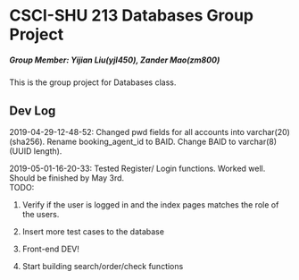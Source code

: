 # CSCI-SHU 213 Databases Group Project

##### Group Member: Yijian Liu(yjl450), Zander Mao(zm800)

This is the group project for Databases class.

## Dev Log

2019-04-29-12-48-52: Changed pwd fields for all accounts into varchar(20) (sha256). Rename booking_agent_id to BAID. Change BAID to varchar(8) (UUID length).

2019-05-01-16-20-33: Tested Register/ Login functions. Worked well. Should be finished by May 3rd.  
TODO:  

1) Verify if the user is logged in and the index pages matches the role of the users.  

2) Insert more test cases to the database

3) Front-end DEV!

4) Start building search/order/check functions
